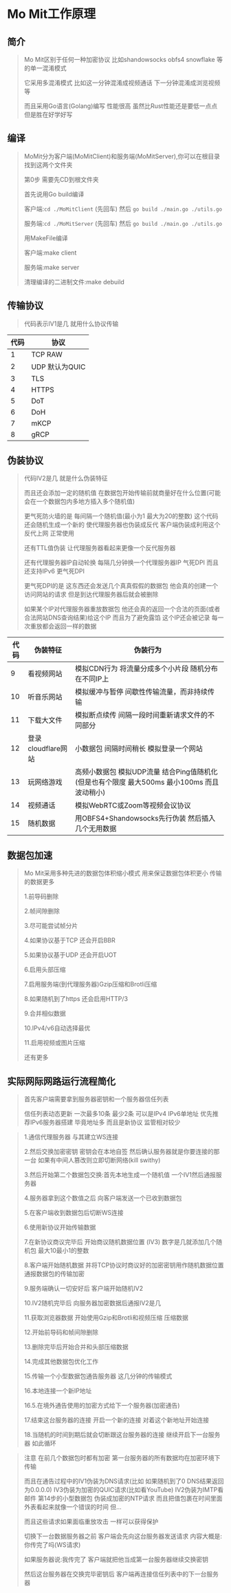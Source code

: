 # Mo Mit工作原理

## 简介

> Mo Mit区别于任何一种加密协议 比如shandowsocks obfs4 snowflake 等的单一混淆模式
>
> 它采用多混淆模式 比如这一分钟混淆成视频通话 下一分钟混淆成浏览视频等
>
> 而且采用Go语言(Golang)编写 性能很高 虽然比Rust性能还是要低一点点 但是胜在好学好写

## 编译

> MoMit分为客户端(MoMitClient)和服务端(MoMitServer),你可以在根目录找到这两个文件夹
>
> 第0步 需要先CD到根文件夹
>
> 首先说用Go build编译 
>
> 客户端:`cd ./MoMitClient` (先回车) 然后 `go build ./main.go ./utils.go` 
>
> 服务端:`cd ./MoMitServer` (先回车) 然后 `go build ./main.go ./utils.go`
>
> 用MakeFile编译
>
> 客户端:make client
>
> 服务端:make server
>
> 清理编译的二进制文件:make debuild

## 传输协议

> 代码表示IV1是几 就用什么协议传输

| 代码 | 协议           |
| ---- | -------------- |
| 1    | TCP RAW        |
| 2    | UDP 默认为QUIC |
| 3    | TLS            |
| 4    | HTTPS          |
| 5    | DoT            |
| 6    | DoH            |
| 7    | mKCP           |
| 8    | gRCP           |

## 伪装协议

> 代码IV2是几 就是什么伪装特征
>
> 而且还会添加一定的随机值 在数据包开始传输前就商量好在什么位置(可能会在一个数据包内多地方插入多个随机值)
>
> 更气死防火墙的是 每间隔一个随机值(最小为1 最大为20的整数) 这个代码还会随机生成一个新的 使代理服务器也伪装成反代 客户端伪装成利用这个反代上网 正常使用
>
> 还有TTL值伪装 让代理服务器看起来更像一个反代服务器
>
> 还有代理服务器IP自动轮换 每隔几分钟换一个代理服务器IP 气死DPI 而且还支持IPv6 更气死DPI
>
> 更气死DPI的是 这东西还会发送几个真真假假的数据包 他会真的创建一个访问网站的请求 但是到达代理服务器后就会被删除
>
> 如果某个IP对代理服务器重放数据包 他还会真的返回一个合法的页面(或者合法网站DNS查询结果)给这个IP 而且为了避免露馅 这个IP还会被记录 每一次重放都会返回一样的数据

| 代码 | 伪装特征           | 伪装行为                                                     |
| ---- | ------------------ | ------------------------------------------------------------ |
| 9    | 看视频网站         | 模拟CDN行为 将流量分成多个小片段 随机分布在不同IP上          |
| 10   | 听音乐网站         | 模拟缓冲与暂停 间歇性传输流量，而非持续传输                  |
| 11   | 下载大文件         | 模拟断点续传 间隔一段时间重新请求文件的不同部分              |
| 12   | 登录cloudflare网站 | 小数据包 间隔时间稍长 模拟登录一个网站                       |
| 13   | 玩网络游戏         | 高频小数据包 模拟UDP流量 结合Ping值随机化(但是也有个限度 最大500ms 最小100ms 而且波动稍小) |
| 14   | 视频通话           | 模拟WebRTC或Zoom等视频会议协议                               |
| 15   | 随机数据           | 用OBFS4+Shandowsocks先行伪装 然后插入几个无用数据            |

## 数据包加速

> Mo Mit采用多种先进的数据包体积缩小模式 用来保证数据包体积更小 传输的数据更多
>
> 1.前导码删除
>
> 2.帧间隙删除
>
> 3.尽可能尝试帧分片
>
> 4.如果协议基于TCP 还会开启BBR
>
> 5.如果协议基于UDP 还会开启UOT
>
> 6.启用头部压缩
>
> 7.启用服务端(到代理服务器)Gzip压缩和Brotli压缩
>
> 8.如果随机到了https 还会启用HTTP/3
>
> 9.合并相似数据
>
> 10.IPv4/v6自动选择最优
>
> 11.启用视频或图片压缩
>
> 还有更多

## 实际网际网路运行流程简化

> 首先客户端需要拿到服务器密钥和一个服务器信任列表
>
> 信任列表动态更新 一次最多10条 最少2条 可以是IPv4 IPv6单地址 优先推荐IPv6服务器搭建 毕竟地址多 而且是新协议 监管相对较少



> 1.通信代理服务器 与其建立WS连接
>
> 2.然后交换加密密钥 密钥会在本地自签  然后确认服务器就是你要连接的那一台 如果有中间人篡改则立即切断网络(kill swithy)
>
> 3.然后开始第二个数据包交换:首先本地生成一个随机值 一个IV1然后通报服务器
>
> 4.服务器拿到这个数值之后 向客户端发送一个已收到数据包 
>
> 5.在客户端收到数据包后切断WS连接
>
> 6.使用新协议开始传输数据
>
> 7.在新协议商议完毕后 开始商议随机数据位置 (IV3) 数字是几就添加几个随机包 最大10最小1的整数
>
> 8.客户端开始随机数据 并将TCP协议时商议好的加密密钥用作随机数据位置通报数据包的传输加密
>
> 9.服务端确认一切安好后 客户端开始随机IV2
>
> 10.IV2随机完毕后 向服务器加密数据后通报IV2是几
>
> 11.获取浏览器数据 开始使用Gzip和Brotli和视频压缩 压缩数据
>
> 12.开始前导码和帧间隙删除
>
> 13.删除完毕后开始合并和头部压缩数据
>
> 14.完成其他数据包优化工作
>
> 15.传输一个小型数据包通告服务器 这几分钟的传输模式
>
> 16.本地连接一个新IP地址
>
> 16.5.在境外通告使用的加密方式给下一个服务器(加密通告)
>
> 17.结束这台服务器的连接 开启一个新的连接 对着这个新地址开始连接
>
> 18.当随机的时间到期后就会切断跟这台服务器的连接 继续开启下一台服务器 如此循环



> 注意 在前几个数据包时都有加密 第一台服务器的所有数据均在加密环境下传输
>
> 而且在通告过程中的IV1伪装为DNS请求(比如 如果随机到了0 DNS结果返回为0.0.0.0) IV3伪装为加密的QUIC请求(比如看YouTube) IV2伪装为IMTP看邮件 第14步的小型数据包 伪装成加密的NTP请求 而且把值包裹在时间里面 外表看起来就像一个错误的时间 但...
>
> 而且这些请求如果面临重放攻击 一样可以获得保护
>
> 切换下一台数据服务器之前 客户端会先向这台服务器发送请求 内容大概是:你传完了吗(WS请求)
>
> 如果服务器说:我传完了 客户端就把他当成第一台服务器继续交换密钥
>
> 然后这台服务器在交换完毕密钥后 客户端再连接信任列表中的下一台服务器
